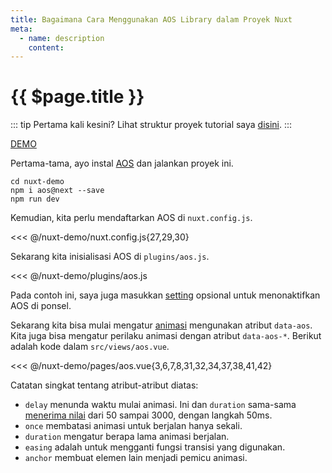 ```yaml
---
title: Bagaimana Cara Menggunakan AOS Library dalam Proyek Nuxt
meta:
  - name: description
    content: 
---
```


# {{ $page.title }}

::: tip Pertama kali kesini?
Lihat struktur proyek tutorial saya [disini](./).
:::

[DEMO](https://nuxtdemo.netlify.com/aos)

Pertama-tama, ayo instal [AOS](https://github.com/michalsnik/aos) dan jalankan proyek ini.

```bash{2}
cd nuxt-demo
npm i aos@next --save
npm run dev
```

Kemudian, kita perlu mendaftarkan AOS di `nuxt.config.js`.

<<< @/nuxt-demo/nuxt.config.js{27,29,30}

Sekarang kita inisialisasi AOS di `plugins/aos.js`.

<<< @/nuxt-demo/plugins/aos.js

Pada contoh ini, saya juga masukkan [setting](https://github.com/michalsnik/aos#1-initialize-aos) opsional untuk menonaktifkan AOS di ponsel.

Sekarang kita bisa mulai mengatur [animasi](https://github.com/michalsnik/aos#animations) mengunakan atribut `data-aos`. Kita juga bisa mengatur perilaku animasi dengan atribut `data-aos-*`. Berikut adalah kode dalam `src/views/aos.vue`.

<<< @/nuxt-demo/pages/aos.vue{3,6,7,8,31,32,34,37,38,41,42}

Catatan singkat tentang atribut-atribut diatas:

- `delay` menunda waktu mulai animasi. Ini dan `duration` sama-sama [menerima nilai](https://github.com/michalsnik/aos#setting-duration-delay) dari 50 sampai 3000, dengan langkah 50ms.
- `once` membatasi animasi untuk berjalan hanya sekali.
- `duration` mengatur berapa lama animasi berjalan.
- `easing` adalah untuk mengganti fungsi transisi yang digunakan.
- `anchor` membuat elemen lain menjadi pemicu animasi.
